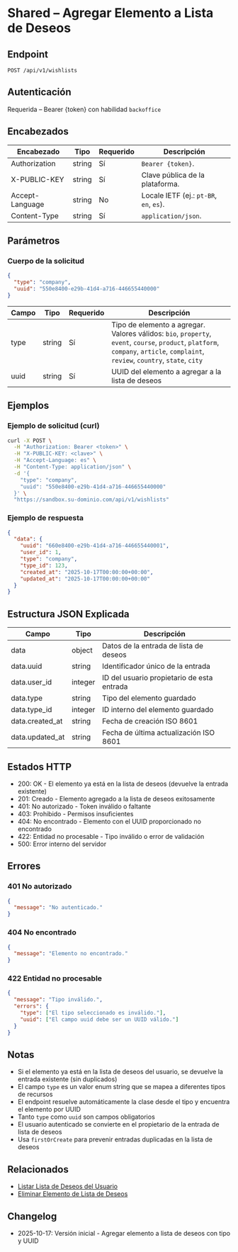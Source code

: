 # Shared – Agregar Elemento a Lista de Deseos

## Endpoint

```
POST /api/v1/wishlists
```

## Autenticación

Requerida – Bearer {token} con habilidad `backoffice`

## Encabezados

| Encabezado       | Tipo   | Requerido | Descripción |
| ---------------- | ------ | --------- | ----------- |
| Authorization    | string | Sí        | `Bearer {token}`. |
| X-PUBLIC-KEY     | string | Sí        | Clave pública de la plataforma. |
| Accept-Language  | string | No        | Locale IETF (ej.: `pt-BR`, `en`, `es`). |
| Content-Type     | string | Sí        | `application/json`. |

## Parámetros

### Cuerpo de la solicitud

```json
{
  "type": "company",
  "uuid": "550e8400-e29b-41d4-a716-446655440000"
}
```

| Campo | Tipo   | Requerido | Descripción |
| ----- | ------ | --------- | ----------- |
| type  | string | Sí        | Tipo de elemento a agregar. Valores válidos: `bio`, `property`, `event`, `course`, `product`, `platform`, `company`, `article`, `complaint`, `review`, `country`, `state`, `city` |
| uuid  | string | Sí        | UUID del elemento a agregar a la lista de deseos |

## Ejemplos

### Ejemplo de solicitud (curl)

```bash
curl -X POST \
  -H "Authorization: Bearer <token>" \
  -H "X-PUBLIC-KEY: <clave>" \
  -H "Accept-Language: es" \
  -H "Content-Type: application/json" \
  -d '{
    "type": "company",
    "uuid": "550e8400-e29b-41d4-a716-446655440000"
  }' \
  "https://sandbox.su-dominio.com/api/v1/wishlists"
```

### Ejemplo de respuesta

```json
{
  "data": {
    "uuid": "660e8400-e29b-41d4-a716-446655440001",
    "user_id": 1,
    "type": "company",
    "type_id": 123,
    "created_at": "2025-10-17T00:00:00+00:00",
    "updated_at": "2025-10-17T00:00:00+00:00"
  }
}
```

## Estructura JSON Explicada

| Campo | Tipo | Descripción |
| ----- | ---- | ----------- |
| data | object | Datos de la entrada de lista de deseos |
| data.uuid | string | Identificador único de la entrada |
| data.user_id | integer | ID del usuario propietario de esta entrada |
| data.type | string | Tipo del elemento guardado |
| data.type_id | integer | ID interno del elemento guardado |
| data.created_at | string | Fecha de creación ISO 8601 |
| data.updated_at | string | Fecha de última actualización ISO 8601 |

## Estados HTTP

- 200: OK - El elemento ya está en la lista de deseos (devuelve la entrada existente)
- 201: Creado - Elemento agregado a la lista de deseos exitosamente
- 401: No autorizado - Token inválido o faltante
- 403: Prohibido - Permisos insuficientes
- 404: No encontrado - Elemento con el UUID proporcionado no encontrado
- 422: Entidad no procesable - Tipo inválido o error de validación
- 500: Error interno del servidor

## Errores

### 401 No autorizado
```json
{
  "message": "No autenticado."
}
```

### 404 No encontrado
```json
{
  "message": "Elemento no encontrado."
}
```

### 422 Entidad no procesable
```json
{
  "message": "Tipo inválido.",
  "errors": {
    "type": ["El tipo seleccionado es inválido."],
    "uuid": ["El campo uuid debe ser un UUID válido."]
  }
}
```

## Notas

- Si el elemento ya está en la lista de deseos del usuario, se devuelve la entrada existente (sin duplicados)
- El campo `type` es un valor enum string que se mapea a diferentes tipos de recursos
- El endpoint resuelve automáticamente la clase desde el tipo y encuentra el elemento por UUID
- Tanto `type` como `uuid` son campos obligatorios
- El usuario autenticado se convierte en el propietario de la entrada de lista de deseos
- Usa `firstOrCreate` para prevenir entradas duplicadas en la lista de deseos

## Relacionados

- [Listar Lista de Deseos del Usuario](./WishlistIndex.md)
- [Eliminar Elemento de Lista de Deseos](./WishlistDestroy.md)

## Changelog

- 2025-10-17: Versión inicial - Agregar elemento a lista de deseos con tipo y UUID
